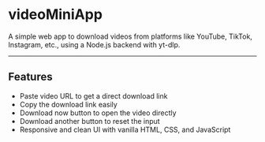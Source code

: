 # videoMiniApp

A simple web app to download videos from platforms like YouTube, TikTok, Instagram, etc., using a Node.js backend with yt-dlp.

---

## Features

- Paste video URL to get a direct download link
- Copy the download link easily
- Download now button to open the video directly
- Download another button to reset the input
- Responsive and clean UI with vanilla HTML, CSS, and JavaScript

 

